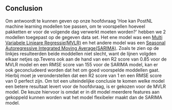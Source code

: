 ## Conclusion

Om antwoordt te kunnen geven op onze hoofdvraag 'Hoe kan PostNL machine learning modellen toe passen, om te voorspellen hoeveel pakketten er voor de volgende dag verwerkt moeten worden?' hebben we 2 modellen toegepast op de gegeven data set. Het ene model was een [Multi Variabele Linieare Regressie(MVLR)](https://github.com/Emir-Acikgoz-50/Minor-Data-Science/blob/main/Notebook%20Bewijzen/visualisatie%20mvlr.PNG) en het andere model was een [Seasonal Autoregressive Integrated Moving Average(SARIMA)](https://github.com/Emir-Acikgoz-50/Minor-Data-Science/blob/main/Notebook%20Bewijzen/visualisatie%20sarima.PNG). Zoals te zien op de linkjes resulteerden beide moddellen niet slecht, want de lijnen volgden elkaar netjes op.Tevens ook aan de hand van een R2 score van 0.85 voor de MVLR model en een RMSE score van 155 voor de SARIMA model, kan er ook geconcludeerd worden dat het om goed voorspelde moddellen gaat. Hierbij moet je veronderstellen dat een R2 score van 1 en een RMSE score van 0 perfect zijn.
Om tot een uiteindelijke conclusie te komen welke model een betere resultaat levert voor de hoofdvraag, is er gekozen voor de MVLR model. De keuze hiervoor is omdat er in dit model meerdere features aan gekoppeld kunnen worden wat het model flexibeler maakt dan de SARIMA model.
